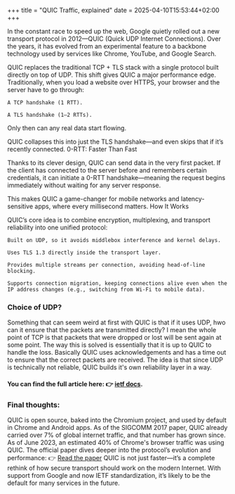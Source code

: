 +++
title = "QUIC Traffic, explained"
date = 2025-04-10T15:53:44+02:00
+++


In the constant race to speed up the web, Google quietly rolled out a new transport protocol in 2012—QUIC (Quick UDP Internet Connections). Over the years, it has evolved from an experimental feature to a backbone technology used by services like Chrome, YouTube, and Google Search.


QUIC replaces the traditional TCP + TLS stack with a single protocol built directly on top of UDP. This shift gives QUIC a major performance edge.
Traditionally, when you load a website over HTTPS, your browser and the server have to go through:

    A TCP handshake (1 RTT).

    A TLS handshake (1–2 RTTs).

Only then can any real data start flowing.

QUIC collapses this into just the TLS handshake—and even skips that if it’s recently connected.
0-RTT: Faster Than Fast

Thanks to its clever design, QUIC can send data in the very first packet. If the client has connected to the server before and remembers certain credentials, it can initiate a 0-RTT handshake—meaning the request begins immediately without waiting for any server response.

This makes QUIC a game-changer for mobile networks and latency-sensitive apps, where every millisecond matters.
How It Works

QUIC’s core idea is to combine encryption, multiplexing, and transport reliability into one unified protocol:

    Built on UDP, so it avoids middlebox interference and kernel delays.

    Uses TLS 1.3 directly inside the transport layer.

    Provides multiple streams per connection, avoiding head-of-line blocking.

    Supports connection migration, keeping connections alive even when the IP address changes (e.g., switching from Wi-Fi to mobile data).

### Choice of UDP?

Something that can seem weird at first with QUIC is that if it uses UDP, hwo can it ensure that the packets are transmitted directly? I mean the whole point of TCP is that packets that were dropped or lost will be sent again at some point.
The way this is solved is essentially that it is up to QUIC to handle the loss. Basically QUIC uses acknowledgements and has a time out to ensure that the correct packets are received. The idea is that since UDP is technically not reliable, QUIC builds it's own reliability layer in a way.

#### You can find the full article here: 👉 [ietf docs](https://datatracker.ietf.org/doc/html/draft-ietf-quic-recovery-32#name-loss-detection).

### Final thoughts:

QUIC is open source, baked into the Chromium project, and used by default in Chrome and Android apps. As of the SIGCOMM 2017 paper, QUIC already carried over 7% of global internet traffic, and that number has grown since. As of June 2023, an estimated 40% of Chrome's browser traffic was using QUIC.
The official paper dives deeper into the protocol’s evolution and performance: 👉 [Read the paper](https://dl.acm.org/doi/pdf/10.1145/3098822.3098842)
QUIC is not just faster—it’s a complete rethink of how secure transport should work on the modern Internet. With support from Google and now IETF standardization, it’s likely to be the default for many services in the future.
